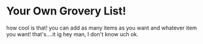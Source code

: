 # Your Own Grovery List!
how cool is that! you can add as many items as you want and whatever item you want!
that's....it ig
hey man, I don't know uch ok.